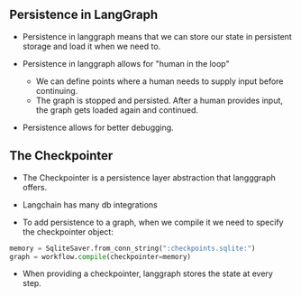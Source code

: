 Persistence in LangGraph
------------------------
* Persistence in langgraph means that we can store our state in persistent storage and load it when we need to.

* Persistence in langgraph allows for "human in the loop"
  - We can define points where a human needs to supply input before continuing.
  - The graph is stopped and persisted. After a human provides input, the graph gets loaded again and continued.

* Persistence allows for better debugging.

The Checkpointer
----------------
* The Checkpointer is a persistence layer abstraction that langggraph offers.

* Langchain has many db integrations

* To add persistence to a graph, when we compile it we need to specify the checkpointer object:

```python
memory = SqliteSaver.from_conn_string(":checkpoints.sqlite:")
graph = workflow.compile(checkpointer=memory)
```
- When providing a checkpointer, langgraph stores the state at every step.